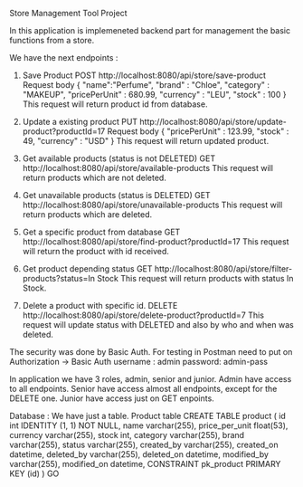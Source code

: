 Store Management Tool Project

In this application is implemeneted backend part for management the basic functions from a store.

We have the next endpoints :
 1. Save Product
POST http://localhost:8080/api/store/save-product
Request body {
    "name":"Perfume",
    "brand" : "Chloe",
    "category" : "MAKEUP",
    "pricePerUnit" : 680.99,
    "currency" : "LEU",
    "stock" : 100
}
This request will return product id from database.

 2. Update a existing product
PUT http://localhost:8080/api/store/update-product?productId=17
Request body {
    "pricePerUnit" : 123.99,
    "stock" : 49,
    "currency" : "USD"
}
This request will return updated product.

 3. Get available products (status is not DELETED)
GET http://localhost:8080/api/store/available-products
This request will return products which are not deleted.

 4. Get unavailable products (status is DELETED)
GET http://localhost:8080/api/store/unavailable-products
This request will return products which are deleted.

5. Get a specific product from database
GET http://localhost:8080/api/store/find-product?productId=17
This request will return the product with id received.

 6. Get product depending status
GET http://localhost:8080/api/store/filter-products?status=In Stock
This request will return products with status In Stock.

 7. Delete a product with specific id.
DELETE http://localhost:8080/api/store/delete-product?productId=7
  This request will update status with DELETED and also by who and when was deleted.

The security was done by Basic Auth. 
For testing in Postman need to put on Authorization -> Basic Auth
username : admin
password: admin-pass

In application we have 3 roles, admin, senior and junior.
Admin have access to all endpoints.
Senior have access almost all endpoints, except for the DELETE one.
Junior have access just on GET enpoints.

Database :
We have just a table.
Product table 
CREATE TABLE product
(
    id             int IDENTITY (1, 1) NOT NULL,
    name           varchar(255),
    price_per_unit float(53),
    currency       varchar(255),
    stock          int,
    category       varchar(255),
    brand          varchar(255),
    status         varchar(255),
    created_by     varchar(255),
    created_on     datetime,
    deleted_by     varchar(255),
    deleted_on     datetime,
    modified_by    varchar(255),
    modified_on    datetime,
    CONSTRAINT pk_product PRIMARY KEY (id)
)
    GO

